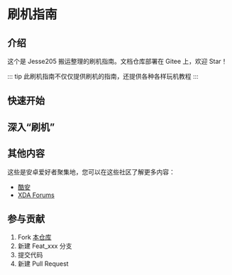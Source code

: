 # 刷机指南

## 介绍
这个是 Jesse205 搬运整理的刷机指南。文档仓库部署在 Gitee 上，欢迎 Star！

::: tip
此刷机指南不仅仅提供刷机的指南，还提供各种各样玩机教程
:::

## 快速开始

## 深入“刷机”

## 其他内容
这些是安卓爱好者聚集地，您可以在这些社区了解更多内容：
* [酷安](https://www.coolapk.com/)
* [XDA Forums](https://www.coolapk.com/)

## 参与贡献

1. Fork [本仓库](https://gitee.com/Jesse205/FlashAndroidDevicesGuidelines)
2. 新建 Feat_xxx 分支
3. 提交代码
4. 新建 Pull Request

